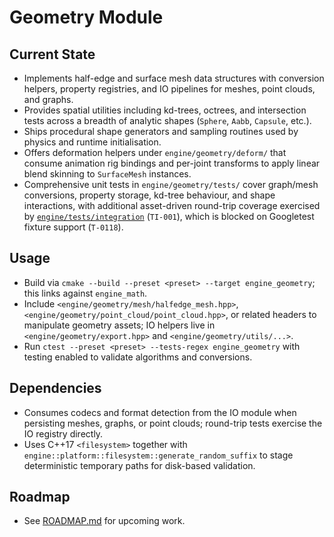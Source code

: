 # Geometry Module

## Current State
- Implements half-edge and surface mesh data structures with conversion helpers, property registries, and IO pipelines for meshes, point clouds, and graphs.
- Provides spatial utilities including kd-trees, octrees, and intersection tests across a breadth of analytic shapes (`Sphere`, `Aabb`, `Capsule`, etc.).
- Ships procedural shape generators and sampling routines used by physics and runtime initialisation.
- Offers deformation helpers under `engine/geometry/deform/` that consume animation rig bindings and per-joint transforms to apply linear blend skinning to `SurfaceMesh` instances.
- Comprehensive unit tests in `engine/geometry/tests/` cover graph/mesh conversions,
  property storage, kd-tree behaviour, and shape interactions, with additional
  asset-driven round-trip coverage exercised by
  [`engine/tests/integration`](../../../engine/tests/integration/README.md) (`TI-001`),
  which is blocked on Googletest fixture support (`T-0118`).

## Usage
- Build via `cmake --build --preset <preset> --target engine_geometry`; this links against `engine_math`.
- Include `<engine/geometry/mesh/halfedge_mesh.hpp>`, `<engine/geometry/point_cloud/point_cloud.hpp>`, or related headers to manipulate geometry assets; IO helpers live in `<engine/geometry/export.hpp>` and `<engine/geometry/utils/...>`.
- Run `ctest --preset <preset> --tests-regex engine_geometry` with testing enabled to validate algorithms and conversions.

## Dependencies
- Consumes codecs and format detection from the IO module when persisting meshes, graphs, or point clouds; round-trip tests exercise the IO registry directly.
- Uses C++17 `<filesystem>` together with `engine::platform::filesystem::generate_random_suffix` to stage deterministic temporary paths for disk-based validation.

## Roadmap
- See [ROADMAP.md](ROADMAP.md) for upcoming work.
